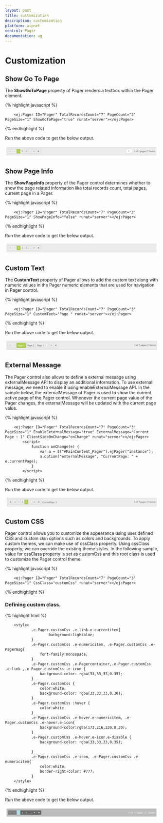 ```yaml
---
layout: post
title: customization
description: customization
platform: aspnet
control: Pager
documentation: ug
---
```


# Customization

## Show Go To Page

The **ShowGoToPage** property of Pager renders a textbox within the Pager element.


{% highlight javascript %}

        <ej:Pager ID="Pager" TotalRecordsCount="7" PageCount="3" PageSize="1" ShowGoToPage="true" runat="server"></ej:Pager>
     
{% endhighlight %}

Run the above code to get the below output.

![pager](customization_images\showGoToPage.png)
        
## Show Page Info

The **ShowPageInfo** property of the Pager control determines whether to show the page related information like total records count, total pages, current page in a Pager.


{% highlight javascript %}

        <ej:Pager ID="Pager" TotalRecordsCount="7" PageCount="3" PageSize="1" ShowPageInfo="false" runat="server"></ej:Pager> 

{% endhighlight %}

Run the above code to get the below output.

![pager](customization_images\pageInfo.png)

## Custom Text

The **CustomText** property of Pager allows to add the custom text along with numeric values in the Pager numeric elements that are used for navigation in Pager control. 

{% highlight javascript %}

        <ej:Pager ID="Pager" TotalRecordsCount="7" PageCount="3" PageSize="1" CustomText="Page " runat="server"></ej:Pager>

{% endhighlight %}

Run the above code to get the below output.

![pager](customization_images\customText.png)

## External Message

The Pager control also allows to define a external message using externalMessage API to display an additional information. To use external message, we need to enable it using enableExternalMessage API. In the sample below, the externalMessage of Pager is used to show the current active page of the Pager control. Whenever the current page value of the Pager changes, the externalMessage will be updated with the current page value.


{% highlight javascript %}

        <ej:Pager ID="Pager" TotalRecordsCount="7" PageCount="3" PageSize="1" EnableExternalMessage="true" ExternalMessage="Current Page : 1" ClientSideOnChange="onChange" runat="server"></ej:Pager>
            <script>
                function onChange(e) {
                    var a = $("#MainContent_Pager").ejPager("instance");
                    a.option("externalMessage", "CurrentPage: " + e.currentPage);
                }
            </script>

{% endhighlight %}

Run the above code to get the below output.

![pager](customization_images\externalMessage.png)

## Custom CSS

Pager control allows you to customize the appearance using user defined CSS and custom skin options such as colors and backgrounds. To apply custom themes, we can make use of cssClass property. Using cssClass property, we can override the existing theme styles. In the following sample, value for cssClass property is set as customCss and this root class is used to customize the Pager control theme.


{% highlight javascript %}

        <ej:Pager ID="Pager" TotalRecordsCount="7" PageCount="3" PageSize="1" CssClass="customCss" runat="server"></ej:Pager>

{% endhighlight %}

### Defining custom class.

{% highlight html %}

        <style>
                .e-Pager.customCss .e-link.e-currentitem{
                        background:lightblue;
                }
                .e-Pager.customCss .e-numericitem, .e-Pager.customCss .e-Pagermsg{
                    font-family:monospace;
                }
                .e-Pager.customCss .e-Pagercontainer,.e-Pager.customCss .e-link ,.e-Pager.customCss .e-icon {
                    background-color: rgba(33,33,33,0.35);
                }
                .e-Pager.customCss {
                    color:white;
                    background-color: rgba(33,33,33,0.30);
                }
                .e-Pager.customCss :hover {
                    color:white
                }
                .e-Pager.customCss .e-hover.e-numericitem, .e-Pager.customCss .e-hover.e-icon{
                    background-color:rgba(173,216,230,0.30);
                }
                .e-Pager.customCss .e-hover.e-icon.e-disable {
                    background-color: rgba(33,33,33,0.35);
                
                }
                .e-Pager.customCss .e-icon, .e-Pager.customCss .e-numericitem{
                    color:white;
                    border-right-color: #777;
                }
        </style>

{% endhighlight %}

Run the above code to get the below output.

![pager](customization_images\cssClass.png)


